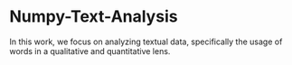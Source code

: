 # Numpy-Text-Analysis
In this work, we focus on analyzing textual data, specifically the usage of words in a qualitative and quantitative lens.
